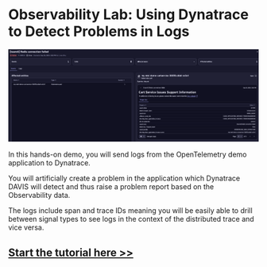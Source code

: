 # Observability Lab: Using Dynatrace to Detect Problems in Logs

![problem details](docs/images/problem-details.png)

In this hands-on demo, you will send logs from the OpenTelemetry demo application to Dynatrace.

You will artificially create a problem in the application which Dynatrace DAVIS will detect and thus raise a problem report based on the Observability data.

The logs include span and trace IDs meaning you will be easily able to drill between signal types to see logs in the context of the distributed trace and vice versa.

## [Start the tutorial here >>](https://dynatrace.github.io/obslab-log-problem-detection)
